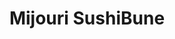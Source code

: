 ---
layout: place
title: "Mijouri SushiBune"
permalink: /california/san-bruno/mijouri-sushibune.html
stateAbbr: CA
stateName: California
cityName: San Bruno
place_id: ChIJk7Cgmb95j4ARLgQRsr2ljuY
photos:
  - name: >-
      places/ChIJk7Cgmb95j4ARLgQRsr2ljuY/photos/AeeoHcI26s-xbiSzjQG_0TBaDUEzucf-gsNX934uPIE4aLUVH4kAedWnFY90KLrk0QitwwLb9kkRlaoVP-iIcwzQNlmFM8lUYXIUR5ZcOV8G_18-FkFsgojj9Jkq42Cq52gCl3K079cJQ1qbj-ZsWv6C8Zflqt8MO9VpBqlDNGVACgjRJsmJpuGEvJGmnhxIv0mtqybv7TzziLAMZdczDtiMsCXCO0gEQ5HTC8-ikTF4Uj1EEh0gnb3bTV1nseKVit3fUvvJ3N-AmXlQqRvjt2ngLbrlbRIZhpmO25gRQjOea6xaZA
    widthPx: 4032
    heightPx: 3024
    authorAttributions:
      - displayName: Mijouri SushiBune
        uri: https://maps.google.com/maps/contrib/116046821649933931122
        photoUri: >-
          https://lh3.googleusercontent.com/a/ACg8ocIw8HWIGtyi3qUi1oq_5HPXTi96LAPBhXFNg_Rvi3DOA_9XMQ=s100-p-k-no-mo
    flagContentUri: >-
      https://www.google.com/local/imagery/report/?cb_client=maps_api_places.places_api&image_key=!1e10!2sAF1QipOVyYg0YkRiZEhG2BP-tsyqFR67BKpe4L59_di7&hl=en-US
    googleMapsUri: >-
      https://www.google.com/maps/place//data=!3m4!1e2!3m2!1sAF1QipOVyYg0YkRiZEhG2BP-tsyqFR67BKpe4L59_di7!2e10!4m2!3m1!1s0x808f79bf99a0b093:0xe68ea5bdb211042e
  - name: >-
      places/ChIJk7Cgmb95j4ARLgQRsr2ljuY/photos/AeeoHcJKDsTTVg2aOjRdLN5cYpSekxFPZ065HKyPaAsgT-vqPBwlywim9NuHJWn-8hZOYsSUtpjaBqc16TqmVB0PsXulvog8_tG6n_CgR2w2JMEo4CRd20SHP5kfncgmAmByxfL8053WQWo6HTaNSnFbytRCezDfHy5Yg1oweksFZXuA3vyWQgiZD4WkWII4NN3D-dqvufBgBZOHr4JWIP2DbhNCX0TqudjM2yq1qVcADyLwUkyvC7stalBhgRWoyiaAE5UpkF0akLUy7GangTtxzCpG9mueRsuOauWnCBlnJzbBiTtYpONRA_Md7_0U5RR6QzGGrw0WZASmxP-fN4Ht30vSQKnpWtcljXTaYRA8As_cI_qGBRp9PBphMiU7KXumGySiq5UiKd5vMhmy83pWIEP9MVtSKkYniqJTnx7gnMvidYoV
    widthPx: 3600
    heightPx: 4800
    authorAttributions:
      - displayName: Arty Larpnampha
        uri: https://maps.google.com/maps/contrib/110557828288569645344
        photoUri: >-
          https://lh3.googleusercontent.com/a-/ALV-UjUzH6SBdpVbp6RhYPWSJsTKaVxUnf-IFkyGwtZkodOlQXmnvQhw=s100-p-k-no-mo
    flagContentUri: >-
      https://www.google.com/local/imagery/report/?cb_client=maps_api_places.places_api&image_key=!1e10!2sCIHM0ogKEICAgMDIuOW8gAE&hl=en-US
    googleMapsUri: >-
      https://www.google.com/maps/place//data=!3m4!1e2!3m2!1sCIHM0ogKEICAgMDIuOW8gAE!2e10!4m2!3m1!1s0x808f79bf99a0b093:0xe68ea5bdb211042e
  - name: >-
      places/ChIJk7Cgmb95j4ARLgQRsr2ljuY/photos/AeeoHcLBrII4q-Ge_D608ka_bjEYUOmNXhTg4y27LAo8w1j9myk9ETDm_mKSQHVTDedlpY6s2dOy1dSA9-7qvt03g_1vYMsa8DHNC6toENECSSQJzsw4NjGupuWQ_FppFmz2dZBXJrKIy0btLOnu3UJk_uTHS_RIVLPAi509zCXB0YOumfu3tUwuzfCUwIZjhZVL-N2tUa7RjdgDZOTYUvJvP6eyWgdCQk0BaleTMlGdsAuctfP9sivQ-WkZ-zMIUZ2f1sdJWv6jc7_FTTg7dVBl0wv2ByYYD1qWxbb5afYZkighpQ
    widthPx: 4032
    heightPx: 3024
    authorAttributions:
      - displayName: Mijouri SushiBune
        uri: https://maps.google.com/maps/contrib/116046821649933931122
        photoUri: >-
          https://lh3.googleusercontent.com/a/ACg8ocIw8HWIGtyi3qUi1oq_5HPXTi96LAPBhXFNg_Rvi3DOA_9XMQ=s100-p-k-no-mo
    flagContentUri: >-
      https://www.google.com/local/imagery/report/?cb_client=maps_api_places.places_api&image_key=!1e10!2sAF1QipMxf_S63_Vu4GulqO-Re1HfqojXxqY9UJmarFV1&hl=en-US
    googleMapsUri: >-
      https://www.google.com/maps/place//data=!3m4!1e2!3m2!1sAF1QipMxf_S63_Vu4GulqO-Re1HfqojXxqY9UJmarFV1!2e10!4m2!3m1!1s0x808f79bf99a0b093:0xe68ea5bdb211042e
  - name: >-
      places/ChIJk7Cgmb95j4ARLgQRsr2ljuY/photos/AeeoHcIA-ToW_LBxNeLAFc9vIb27g1oqlOYHCvbzKdblkC9PKzduIOAysDECFauBC6gQ5-zfIz1Pn8AlMqEQ9LJrgg9DpjrAo6Ihkh_RhF9kFR5f31atPRX40fp9LyFlCqo5ZH9-IQch6be78b6HMLd1rDgfTyvrZ0Gzo1KCpFw29MpGOg5ioKzVi6EhSpymXh_w2oELiQTXXMEkETd3J5q-nXQYdbsIs9Dts3gqETVC4U9b9XyZKI1T-GHkxmPS4QGPwdB9Z1m-hITNBW0YbtoOMBtWsQehRpf-QpXjswh2sKZLZyf_Mvw2bpotfEL744AbVyOIoglusx7PXfpgOcyDhRPEbxeCn2FYKnxXrqb5uF_3iVA71n4rqaoNHcS7bZrUYsi8KsAmvddM3t_UQ2DbkdNKUPCs_VbYRMOdUwaj8sfk_mA
    widthPx: 4032
    heightPx: 3024
    authorAttributions:
      - displayName: Arty Larpnampha
        uri: https://maps.google.com/maps/contrib/110557828288569645344
        photoUri: >-
          https://lh3.googleusercontent.com/a-/ALV-UjUzH6SBdpVbp6RhYPWSJsTKaVxUnf-IFkyGwtZkodOlQXmnvQhw=s100-p-k-no-mo
    flagContentUri: >-
      https://www.google.com/local/imagery/report/?cb_client=maps_api_places.places_api&image_key=!1e10!2sCIHM0ogKEICAgMDIuOXc3wE&hl=en-US
    googleMapsUri: >-
      https://www.google.com/maps/place//data=!3m4!1e2!3m2!1sCIHM0ogKEICAgMDIuOXc3wE!2e10!4m2!3m1!1s0x808f79bf99a0b093:0xe68ea5bdb211042e
  - name: >-
      places/ChIJk7Cgmb95j4ARLgQRsr2ljuY/photos/AeeoHcIPQrHWTasIlIdKcC4kBPhUHuCDy9HdUf1Ydyp7mkg4B4ljovbf3_7jWqIJNZO9HDvXam-hYjx84hi3BohLcq9h9BhHIwSe6C1CR4LMGi1yJEK9nta8nZUG7sq0fFQ9sZEUV7u7kDDZbBR7Pec7sbVJmVFXMP1lPSqhOeDIM0bUk1piKHRYuBKHhUQiafRcNpiR2fLwhW026IEqu1d9vPUJwADvYn7ChJdnUGjSQS5N3yoScQLYRJbyFR64HCK_9cGfdTSU2p4w6KJfep1u-u4IhGi9MRIHARWByc5Sy7zcINTlqIQSmNAJ6tPobjUNVqT_JSjrvIHw1K2F3BY6EcsQ0_VtEWxkwTQvlEA87aoDk07_r4WWFsMaGm7XjpI8xrJ-CEcb4gt2eJPI8p1bnhkdd3dOXIwFQqX0QEbeUS7Azw
    widthPx: 3600
    heightPx: 4800
    authorAttributions:
      - displayName: Arty Larpnampha
        uri: https://maps.google.com/maps/contrib/110557828288569645344
        photoUri: >-
          https://lh3.googleusercontent.com/a-/ALV-UjUzH6SBdpVbp6RhYPWSJsTKaVxUnf-IFkyGwtZkodOlQXmnvQhw=s100-p-k-no-mo
    flagContentUri: >-
      https://www.google.com/local/imagery/report/?cb_client=maps_api_places.places_api&image_key=!1e10!2sCIHM0ogKEICAgMDIuOXcHw&hl=en-US
    googleMapsUri: >-
      https://www.google.com/maps/place//data=!3m4!1e2!3m2!1sCIHM0ogKEICAgMDIuOXcHw!2e10!4m2!3m1!1s0x808f79bf99a0b093:0xe68ea5bdb211042e
  - name: >-
      places/ChIJk7Cgmb95j4ARLgQRsr2ljuY/photos/AeeoHcImMk1h3EWolj7ElTl8dXja-knTTyGHBN_pI88q-4BzuZ3TiT1UxZl0E2n8KyPLMvqlRcsyFUQbJL64QYpb9DCakTvoaGwsBD4PamSz9YUEJe7vcAp33sOBxQNvLqyPrDr8GHDnLdOJ51QJ5IZTaqZTLu11niemodaca-XNlfpSXaQyBuEKQNm4Kx4nFHNe8JgpHFaRVQkoyyPqmsrOpz0ISRprNZI6Z3vduTCw7V89llxulvA8MkMC3YQ21t_iPGkj82nVn1EGWSiy5at7TsKPhxtRotqawKSp5lZP4X7XVpAWptVUbzhnkxiP298l-tPj60-Id9cBoXwKIpuBqBslBldkYdXBjCPCIthW7_WIIDsmE9XY13llpNm_MZePJAfI6FTKcn0Ge0HpbsvM7yuFZP8SKmFvuuJP4BtOsacL5DgG
    widthPx: 4032
    heightPx: 3024
    authorAttributions:
      - displayName: Christian Sumulong
        uri: https://maps.google.com/maps/contrib/105994582435043559203
        photoUri: >-
          https://lh3.googleusercontent.com/a-/ALV-UjWkcvCmOSRCp2bQhER540r6-aREMufZskSaPPPW-X8EP1mu-kw4=s100-p-k-no-mo
    flagContentUri: >-
      https://www.google.com/local/imagery/report/?cb_client=maps_api_places.places_api&image_key=!1e10!2sCIHM0ogKEICAgICsmdn34QE&hl=en-US
    googleMapsUri: >-
      https://www.google.com/maps/place//data=!3m4!1e2!3m2!1sCIHM0ogKEICAgICsmdn34QE!2e10!4m2!3m1!1s0x808f79bf99a0b093:0xe68ea5bdb211042e
  - name: >-
      places/ChIJk7Cgmb95j4ARLgQRsr2ljuY/photos/AeeoHcLk1OkjzWWXQmy9VYdbfRKd6TvYGsUg8Nz5Rn9WcqDHMyCzwJ5HqtXbToSoBHZ7fMlF04CjJJU9XTdHEM91eiPRi7srgHGNxu9gynpHyD-bEd9AsU8Bs1MIXKMOrFgqCThlZo3zRpDOvDPHh9slExMRdBuq1bCm73tpJMkmIMbBuFUCEO24XotbWyKwN3tjKD5ndZBcnBAMKlLJA4OSRvoOyA2Kb9Yna982YZ91iHqWBo9IQKhKVtALK3uBwIDWznHWqnIq63dXEiOXOtOlfPJ6QxWtQcxa9KL51aN_VCqsh8OsvMgDIh0e0MjT5Qc8bv9CRju9VZDHU85-3QDsC4PVcw1GiqCmJpiFZi4e6FHmeUCyLnvL_SA4t-5B22mds9QKbWv2YD3YY5D_1qafWejsGsIYffXyy_o8Ter82ACtvdc
    widthPx: 2268
    heightPx: 2268
    authorAttributions:
      - displayName: Chloé Dambrine
        uri: https://maps.google.com/maps/contrib/113351998486312401070
        photoUri: >-
          https://lh3.googleusercontent.com/a-/ALV-UjW73Q2flgTUBxFdoEi1pRBe4YBWBhA-OFe0lIqaZCm2fAcSzKv0=s100-p-k-no-mo
    flagContentUri: >-
      https://www.google.com/local/imagery/report/?cb_client=maps_api_places.places_api&image_key=!1e10!2sCIHM0ogKEICAgMCI9oKEvwE&hl=en-US
    googleMapsUri: >-
      https://www.google.com/maps/place//data=!3m4!1e2!3m2!1sCIHM0ogKEICAgMCI9oKEvwE!2e10!4m2!3m1!1s0x808f79bf99a0b093:0xe68ea5bdb211042e
  - name: >-
      places/ChIJk7Cgmb95j4ARLgQRsr2ljuY/photos/AeeoHcKjuoyPpqgS6m4E7InxqqOOcxj43he5faYjW05M-82E_zA1PY60ZbPwjttHHO64PBV3GJ22TVt5RhsWiBdhUNBmhoGjg-X1HADeSaDsRnkU_rd-gN9Vyr0-0CYJkVlAC-n2QXRMxJ4ghyPSqvAvfgJj0SUAPCGicbdiSlvMxxZr9hgpaac-37yk3FkaHnTyD9XfSQQ2bG_WaCsvSsCuiDqeUIUkf-pq8GoVaal2hghUgN4hb2hxeWr3aaNsRz9_GTSrBAOdIpG680RtjnyS8O-WG6UhwOLGubgGaAJ2J5H8EpNF58zIvMC9iqzMfq340rg4UNcv6fR1DYJ2FXe4KcRJOSgQKkJQT-t1_WNQHZtA9QeatRzIQKgmgpzsg4X2ramuit1RvXt31UJLfe9lhUn67iW3VMsQioETWwUiOzmjcg
    widthPx: 4191
    heightPx: 2358
    authorAttributions:
      - displayName: Nasa Rouf
        uri: https://maps.google.com/maps/contrib/117336166350415582196
        photoUri: >-
          https://lh3.googleusercontent.com/a-/ALV-UjXz0SVpGDsKP6j_qFO93SUd9V6L1KzZ2cR-BheQorl5t51JEvTdug=s100-p-k-no-mo
    flagContentUri: >-
      https://www.google.com/local/imagery/report/?cb_client=maps_api_places.places_api&image_key=!1e10!2sCIHM0ogKEICAgICE4KTnCA&hl=en-US
    googleMapsUri: >-
      https://www.google.com/maps/place//data=!3m4!1e2!3m2!1sCIHM0ogKEICAgICE4KTnCA!2e10!4m2!3m1!1s0x808f79bf99a0b093:0xe68ea5bdb211042e
  - name: >-
      places/ChIJk7Cgmb95j4ARLgQRsr2ljuY/photos/AeeoHcLt3fTWwZzP_Z5R2Y-edvIgRHRNtEEfVzXDEwZl8fg8neLWkakY0bYse0SEyNX6PGv8GX_1dP7jK2wii--UCEknNPtvrHWmUhFeMQE_BsYyiXY7sq4XfxdCpFq6BUpw_VikUrZbY0IHqZ5rs6YuH0SEYSgy2Ee8hDSjjYgkD1KsKQnOsdXVM_TTwZZc2z_oDHv8p4PpVgGTsDTjis7dZG4eOv20HgHvTqFXWGaDlaz0aYivUM3Tb4QITA7zkif9HC6QNoXtDbZrKq6Qn_oWb9V20UwADziL55GbPGRCqUEtZDDT0-wVpb3PQUVpdDJLzK6iLwu_NzRawavcnk9NtquOs4nlt4QJBGVgNs_dVbMn8C8A5oTTzPPFNG9_OO3Ji8bG8tpIBvjjFT6eXyS1-Gpt6iOcGAhyfD5ppZ0uMUy6XQ
    widthPx: 3024
    heightPx: 3024
    authorAttributions:
      - displayName: Derrick C
        uri: https://maps.google.com/maps/contrib/116102549022880374876
        photoUri: >-
          https://lh3.googleusercontent.com/a/ACg8ocLrJ3T1yVLwPCwwUL3fFCMMBe83_Qy9UCM_Bn7oEylpB9PvLqc=s100-p-k-no-mo
    flagContentUri: >-
      https://www.google.com/local/imagery/report/?cb_client=maps_api_places.places_api&image_key=!1e10!2sCIHM0ogKEICAgIDxxeiiXQ&hl=en-US
    googleMapsUri: >-
      https://www.google.com/maps/place//data=!3m4!1e2!3m2!1sCIHM0ogKEICAgIDxxeiiXQ!2e10!4m2!3m1!1s0x808f79bf99a0b093:0xe68ea5bdb211042e
  - name: >-
      places/ChIJk7Cgmb95j4ARLgQRsr2ljuY/photos/AeeoHcLMV55riu_sJkdeEP14PEEetBVMwOoePUaCM3WnhUPJc-WCpwHZ3sMYI6eDHagW-Iw6A5GTX_l2zz6Kp9mACCqJCsoln7Eq5BwEtBOh8qkdNLkHyGwMc7sNU0nDXmZ1gg7bAH5qM8Q9ng8fEbHcvuHL7SjG6rdnut9mDLMEYH_-a3dvgoH81vcB_ALw-s5nH6_gf28sS02Ov8qS0CJnxyVuwSmsLgeSeigDml7WfkhPlXAokpd6XW393mKhZBACnsKPfTEn8dNltmWELTfR4Z58VSLa241ax5qUNvbjC34lmq6VUNXnpou9_vdLRbpQhzPCSAO1jBeL5NPm_mqbdUCkySIRQwyRgvUfcXFEmqeznGbfqM5oWqWgTAl7VSau5_ZuKbhw48TgvdzcOYRL1ls2F9u74RqFhM4gX3cLDSIFo_J8
    widthPx: 1800
    heightPx: 1058
    authorAttributions:
      - displayName: Ling Liu
        uri: https://maps.google.com/maps/contrib/104462461925570258097
        photoUri: >-
          https://lh3.googleusercontent.com/a-/ALV-UjXy--s2KUmlbB_TaxbDzjP75pLRQSN77ymsC61WdayKo0rk7wlU=s100-p-k-no-mo
    flagContentUri: >-
      https://www.google.com/local/imagery/report/?cb_client=maps_api_places.places_api&image_key=!1e10!2sCIHM0ogKEICAgICE-fTFnwE&hl=en-US
    googleMapsUri: >-
      https://www.google.com/maps/place//data=!3m4!1e2!3m2!1sCIHM0ogKEICAgICE-fTFnwE!2e10!4m2!3m1!1s0x808f79bf99a0b093:0xe68ea5bdb211042e
address: 1230 El Camino Real B, San Bruno, CA 94066, USA
street: 1230 El Camino Real B
city: San Bruno
state: CA
zip: '94066'
country: USA
neighborhood: null
latitude: '37.639603'
longitude: '-122.420718'
accessibility_options:
  wheelchairAccessibleParking: true
  wheelchairAccessibleEntrance: true
  wheelchairAccessibleRestroom: true
  wheelchairAccessibleSeating: true
business_status: OPERATIONAL
name: Mijouri SushiBune
google_maps_links:
  directionsUri: >-
    https://www.google.com/maps/dir//''/data=!4m7!4m6!1m1!4e2!1m2!1m1!1s0x808f79bf99a0b093:0xe68ea5bdb211042e!3e0
  placeUri: https://maps.google.com/?cid=16613398309571200046
  writeAReviewUri: >-
    https://www.google.com/maps/place//data=!4m3!3m2!1s0x808f79bf99a0b093:0xe68ea5bdb211042e!12e1
  reviewsUri: >-
    https://www.google.com/maps/place//data=!4m4!3m3!1s0x808f79bf99a0b093:0xe68ea5bdb211042e!9m1!1b1
  photosUri: >-
    https://www.google.com/maps/place//data=!4m3!3m2!1s0x808f79bf99a0b093:0xe68ea5bdb211042e!10e5
primary_type: Japanese Restaurant
opening_hours:
  regular: null
  current: null
secondary_opening_hours:
  regular:
    weekdayDescriptions: null
    type: null
  current:
    weekdayDescriptions: null
    type: null
phone: (650) 583-0294
price_level: PRICE_LEVEL_MODERATE
price_range: $20 &ndash; $30
rating: '4.2'
rating_count: 198
website: http://www.mijourisushibune1230b.com/
description: >-
  Sushi rolls, classic Japanese fare & sake are dispensed in an unassuming
  strip-mall setting.
reviews:
  - name: >-
      places/ChIJk7Cgmb95j4ARLgQRsr2ljuY/reviews/ChZDSUhNMG9nS0VJQ0FnTUNBenQ3TkV3EAE
    relativePublishTimeDescription: 2 months ago
    rating: 5
    text:
      text: >-
        I got the beef teriyaki and tempura lunch special for $12.95. With a tip
        still under twenty bucks. The beef was more tender than other places
        I've tried. The tempura was delicious and included one shrimp tempura,
        and the rest was vegetables. It also came with rice and a small salad.
        There are sushi boats here I'd like to come back and try. The staff told
        me for now, the boats are operating fridays and weekends only. While I
        waited for my to go order, I spoke with a very friendly employee who
        said the restaurant has been there for thirty years. This restaurant is
        definitely worth a try. I will be coming back. It's right next to lowe's
        in San Bruno.
      languageCode: en
    originalText:
      text: >-
        I got the beef teriyaki and tempura lunch special for $12.95. With a tip
        still under twenty bucks. The beef was more tender than other places
        I've tried. The tempura was delicious and included one shrimp tempura,
        and the rest was vegetables. It also came with rice and a small salad.
        There are sushi boats here I'd like to come back and try. The staff told
        me for now, the boats are operating fridays and weekends only. While I
        waited for my to go order, I spoke with a very friendly employee who
        said the restaurant has been there for thirty years. This restaurant is
        definitely worth a try. I will be coming back. It's right next to lowe's
        in San Bruno.
      languageCode: en
    authorAttribution:
      displayName: Sherry Harrington
      uri: https://www.google.com/maps/contrib/104961624273758016570/reviews
      photoUri: >-
        https://lh3.googleusercontent.com/a-/ALV-UjWwH-pXG6bKKLCo_a7Jz7STPJKCAZBq5vEAjlNXP5_GHq1mDXiMAQ=s128-c0x00000000-cc-rp-mo-ba5
    publishTime: '2025-01-31T22:38:06.539394Z'
    flagContentUri: >-
      https://www.google.com/local/review/rap/report?postId=ChZDSUhNMG9nS0VJQ0FnTUNBenQ3TkV3EAE&d=17924085&t=1
    googleMapsUri: >-
      https://www.google.com/maps/reviews/data=!4m6!14m5!1m4!2m3!1sChZDSUhNMG9nS0VJQ0FnTUNBenQ3TkV3EAE!2m1!1s0x808f79bf99a0b093:0xe68ea5bdb211042e
  - name: >-
      places/ChIJk7Cgmb95j4ARLgQRsr2ljuY/reviews/ChZDSUhNMG9nS0VJQ0FnTUNnbTktTVR3EAE
    relativePublishTimeDescription: a month ago
    rating: 5
    text:
      text: >-
        Spouse and I go every week!  The atmosphere is nice.  We get excellent
        service!  The food is always delicious and the location is very clean. 
        Nice staff that remembers your order from the previous time so they know
        what we like 👍
      languageCode: en
    originalText:
      text: >-
        Spouse and I go every week!  The atmosphere is nice.  We get excellent
        service!  The food is always delicious and the location is very clean. 
        Nice staff that remembers your order from the previous time so they know
        what we like 👍
      languageCode: en
    authorAttribution:
      displayName: Larry Cabano
      uri: https://www.google.com/maps/contrib/114784331846155830984/reviews
      photoUri: >-
        https://lh3.googleusercontent.com/a/ACg8ocLIDhp6BD1Pic8HzZGfzcrMZBg2U_0BDGM6lKkVzffXLvtcBA=s128-c0x00000000-cc-rp-mo
    publishTime: '2025-02-21T01:55:36.691416Z'
    flagContentUri: >-
      https://www.google.com/local/review/rap/report?postId=ChZDSUhNMG9nS0VJQ0FnTUNnbTktTVR3EAE&d=17924085&t=1
    googleMapsUri: >-
      https://www.google.com/maps/reviews/data=!4m6!14m5!1m4!2m3!1sChZDSUhNMG9nS0VJQ0FnTUNnbTktTVR3EAE!2m1!1s0x808f79bf99a0b093:0xe68ea5bdb211042e
  - name: >-
      places/ChIJk7Cgmb95j4ARLgQRsr2ljuY/reviews/ChdDSUhNMG9nS0VJQ0FnTUNJOXFUNHpnRRAB
    relativePublishTimeDescription: a week ago
    rating: 5
    text:
      text: Excellent lunchi! Thank you a lot!
      languageCode: en
    originalText:
      text: Excellent lunchi! Thank you a lot!
      languageCode: en
    authorAttribution:
      displayName: Chloé Dambrine
      uri: https://www.google.com/maps/contrib/113351998486312401070/reviews
      photoUri: >-
        https://lh3.googleusercontent.com/a-/ALV-UjW73Q2flgTUBxFdoEi1pRBe4YBWBhA-OFe0lIqaZCm2fAcSzKv0=s128-c0x00000000-cc-rp-mo-ba3
    publishTime: '2025-04-01T20:30:12.287482Z'
    flagContentUri: >-
      https://www.google.com/local/review/rap/report?postId=ChdDSUhNMG9nS0VJQ0FnTUNJOXFUNHpnRRAB&d=17924085&t=1
    googleMapsUri: >-
      https://www.google.com/maps/reviews/data=!4m6!14m5!1m4!2m3!1sChdDSUhNMG9nS0VJQ0FnTUNJOXFUNHpnRRAB!2m1!1s0x808f79bf99a0b093:0xe68ea5bdb211042e
  - name: >-
      places/ChIJk7Cgmb95j4ARLgQRsr2ljuY/reviews/ChdDSUhNMG9nS0VJQ0FnSUNHM2E3WTZnRRAB
    relativePublishTimeDescription: a year ago
    rating: 5
    text:
      text: >-
        We just left this amazing restaurant! We loved everything! The food is
        delicious,  the service was amazing,  was a girl very very kind and
        courteous!  We chose the bento box delux, one beef and one salmon,  is a
        lot of food to be honest! Perfect if you are hungry =)) I definitely
        recommend this place!

        [UPDATE] Just left the restaurant and my opinion is the same 5 start!!!
        The waitress is mega kind, fast! This service that she give is one of
        the reasons that made us come back! Service is 10

        [UPDATE2] 1 Year without visit this simple place and my opinion is still
        the same AMAZING!!! Simple but goooood! Don't hesitate to ask the bento
        Deluxe Dinner! Is worth every penny! The waitresses were a man at this
        time, but he was so kind like the last girl that served us last time, so
        customer service is amazing, food is amazing! A lot of food on this
        dish, and the sashimi was fressssshhhhhh..... I will come back for sure!

        Is definitely a Yessssssss
      languageCode: en
    originalText:
      text: >-
        We just left this amazing restaurant! We loved everything! The food is
        delicious,  the service was amazing,  was a girl very very kind and
        courteous!  We chose the bento box delux, one beef and one salmon,  is a
        lot of food to be honest! Perfect if you are hungry =)) I definitely
        recommend this place!

        [UPDATE] Just left the restaurant and my opinion is the same 5 start!!!
        The waitress is mega kind, fast! This service that she give is one of
        the reasons that made us come back! Service is 10

        [UPDATE2] 1 Year without visit this simple place and my opinion is still
        the same AMAZING!!! Simple but goooood! Don't hesitate to ask the bento
        Deluxe Dinner! Is worth every penny! The waitresses were a man at this
        time, but he was so kind like the last girl that served us last time, so
        customer service is amazing, food is amazing! A lot of food on this
        dish, and the sashimi was fressssshhhhhh..... I will come back for sure!

        Is definitely a Yessssssss
      languageCode: en
    authorAttribution:
      displayName: Jeff Walker
      uri: https://www.google.com/maps/contrib/102365896830145415207/reviews
      photoUri: >-
        https://lh3.googleusercontent.com/a-/ALV-UjVNRPK3wDvfsT8MfsyZz5dpCTp6DKoOMT1lZQzYzYsee3yK3mVK=s128-c0x00000000-cc-rp-mo-ba6
    publishTime: '2023-10-08T06:19:40.486692Z'
    flagContentUri: >-
      https://www.google.com/local/review/rap/report?postId=ChdDSUhNMG9nS0VJQ0FnSUNHM2E3WTZnRRAB&d=17924085&t=1
    googleMapsUri: >-
      https://www.google.com/maps/reviews/data=!4m6!14m5!1m4!2m3!1sChdDSUhNMG9nS0VJQ0FnSUNHM2E3WTZnRRAB!2m1!1s0x808f79bf99a0b093:0xe68ea5bdb211042e
  - name: >-
      places/ChIJk7Cgmb95j4ARLgQRsr2ljuY/reviews/ChdDSUhNMG9nS0VJQ0FnSURlb05POXR3RRAB
    relativePublishTimeDescription: 2 years ago
    rating: 5
    text:
      text: >-
        Glad to find this adorable restaurant around South San Francisco. Our
        meal was so amazing 18 bucks for a huge combo and everything was tasty.
        You could have everything as well. The staffs was so friendly. This was
        a great experience for my first night at SFO.
      languageCode: en
    originalText:
      text: >-
        Glad to find this adorable restaurant around South San Francisco. Our
        meal was so amazing 18 bucks for a huge combo and everything was tasty.
        You could have everything as well. The staffs was so friendly. This was
        a great experience for my first night at SFO.
      languageCode: en
    authorAttribution:
      displayName: Venus Chen
      uri: https://www.google.com/maps/contrib/111624050701631151200/reviews
      photoUri: >-
        https://lh3.googleusercontent.com/a/ACg8ocK8wclwUJGIZHXEbJ8XiVVwyecNb1IRsc2kJMYIuPfcMv0gvDX8=s128-c0x00000000-cc-rp-mo-ba5
    publishTime: '2022-09-29T06:30:01.927996Z'
    flagContentUri: >-
      https://www.google.com/local/review/rap/report?postId=ChdDSUhNMG9nS0VJQ0FnSURlb05POXR3RRAB&d=17924085&t=1
    googleMapsUri: >-
      https://www.google.com/maps/reviews/data=!4m6!14m5!1m4!2m3!1sChdDSUhNMG9nS0VJQ0FnSURlb05POXR3RRAB!2m1!1s0x808f79bf99a0b093:0xe68ea5bdb211042e
parking_options:
  freeParkingLot: true
  freeStreetParking: true
  valetParking: false
payment_options:
  acceptsCreditCards: true
  acceptsDebitCards: true
  acceptsCashOnly: false
  acceptsNfc: true
allow_dogs: null
curbside_pickup: null
delivery: true
dine_in: true
good_for_children: true
good_for_groups: true
good_for_sports: false
live_music: false
menu_for_children: null
outdoor_seating: false
reservable: true
restroom: true
serves_beer: true
serves_breakfast: null
serves_brunch: null
serves_cocktails: null
serves_coffee: true
serves_dinner: true
serves_dessert: true
serves_lunch: true
serves_vegetarian_food: null
serves_wine: true
takeout: true

---
